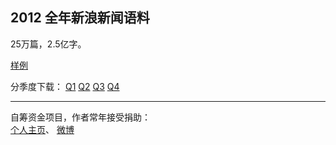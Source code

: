 <meta http-equiv="Content-Type" content="text/html; charset=utf-8">
<link href="http://jasonm23.github.com/markdown-css-themes/foghorn.css" rel="stylesheet"></link>

<title>资源</title>

## 2012 全年新浪新闻语料

25万篇，2.5亿字。 

[样例](sina.news.example.txt)

分季度下载： 
[Q1](http://pan.baidu.com/share/link?shareid=215973&uk=1795543089)
[Q2](http://pan.baidu.com/share/link?shareid=215975&uk=1795543089)
[Q3](http://pan.baidu.com/share/link?shareid=215978&uk=1795543089)
[Q4](http://pan.baidu.com/share/link?shareid=215979&uk=1795543089)


-----

自筹资金项目，作者常年接受捐助：<br/>
[个人主页](http://zhangkaixu.github.com/)、
[微博](http://weibo.com/zhangkaixu)
